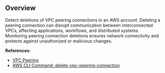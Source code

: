 ## Overview

Detect deletions of VPC peering connections in an AWS account. Deleting a peering connection can disrupt communication between interconnected VPCs, affecting applications, workflows, and distributed systems. Monitoring peering connection deletions ensures network connectivity and protects against unauthorized or malicious changes.

**References**:
- [VPC Peering](https://docs.aws.amazon.com/vpc/latest/peering/what-is-vpc-peering.html)
- [AWS CLI Command: delete-vpc-peering-connection](https://docs.aws.amazon.com/cli/latest/reference/ec2/delete-vpc-peering-connection.html)